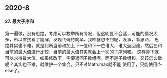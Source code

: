 ## 2020-8

#### 27. 最大子序和

第一遍做，没有思路，考虑可以枚举所有情况，但这明显不合适，可能的情况太多，所以直接看了题解，发现代码特简单，我咋就想不到呢，没事，看思路，
思路其实也不难，就是判断当前和加上下一位和下一位谁大，谁大返回谁，然后在和当前的最大值进行比较，当前的最大值其实就会上一次的子序列和。
这样算下就可以求得最大值，如果修改下，需要返回子数组呢，而不是子数组和，又该怎么做呢？其实也不难，就维护一个集合，只不过Math.max就不能
使用了，只能使用if-else了。